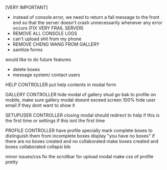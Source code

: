 [VERY IMPORTANT]
- instead of console.error, we need to return a fail message to the front end so that the server doesn't crash unnecessarily whenever any error occurs (FIX VERY FRAIL SERVER)
- REMOVE ALL CONSOLE LOGS
- can't upload shit from my phone
- REMOVE CHENG WANG FROM GALLERY
- sanitize forms

would like to do future features
- delete boxes
- message system/ contact users


HELP CONTROLLER
put help contents in modal form

GALLERY CONTROLLER
hide modal of gallery shud go bak to profile
on mobile, make sure gallery modal doesnt exceed screen 100%
hide user email if they dont want to show it

SETUPUSER CONTROLLER
closing modal should redirect to help if this is the first time
	or settings if this isnt the first time

PROFILE CONTROLLER
have profile specially mark complete boxes to distinguish them from incomplete boxes
display "you have no boxes" if there are no boxes created and no collaborated
make boxes created and boxes collaborated collapsi
ble

minor issues/css
fix the scrollbar for upload modal
make css of profile pretty